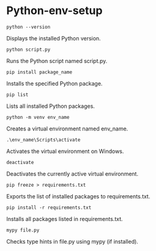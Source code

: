 # Python-env-setup

<pre><code>python --version</code></pre>
Displays the installed Python version.

<pre><code>python script.py</code></pre>
Runs the Python script named script.py.

<pre><code>pip install package_name</code></pre>
Installs the specified Python package.

<pre><code>pip list</code></pre>
Lists all installed Python packages.

<pre><code>python -m venv env_name</code></pre>
Creates a virtual environment named env_name.

<pre><code>.\env_name\Scripts\activate</code></pre>
Activates the virtual environment on Windows.

<pre><code>deactivate</code></pre>
Deactivates the currently active virtual environment.

<pre><code>pip freeze > requirements.txt</code></pre>
Exports the list of installed packages to requirements.txt.

<pre><code>pip install -r requirements.txt</code></pre>
Installs all packages listed in requirements.txt.

<pre><code>mypy file.py</code></pre>
Checks type hints in file.py using mypy (if installed).

